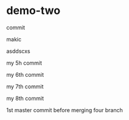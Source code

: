 # demo-two

commit


makic


asddscxs

my 5h commit

my 6th commit

my 7th commit

my 8th commit

1st master commit before merging four branch
